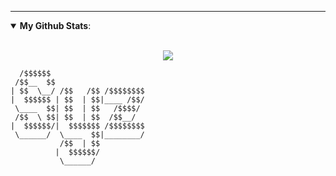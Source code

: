 ---
<details open>
 <summary> <b>My Github Stats</b>: </summary>
<br>
<p align = "center">
  <img src = "https://github-readme-stats.vercel.app/api?username=Syz9&show_icons=true&theme=tokyonight&line_height=27">
</p>
</details>

```
  /$$$$$$                     
 /$$__  $$                    
| $$  \__/ /$$   /$$ /$$$$$$$$
|  $$$$$$ | $$  | $$|____ /$$/
 \____  $$| $$  | $$   /$$$$/ 
 /$$  \ $$| $$  | $$  /$$__/  
|  $$$$$$/|  $$$$$$$ /$$$$$$$$
 \______/  \____  $$|________/
           /$$  | $$          
          |  $$$$$$/          
           \______/           
```
